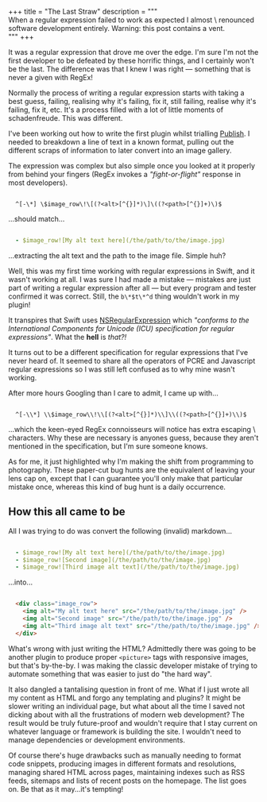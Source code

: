 +++
title = "The Last Straw"
description = """\
    When a regular expression failed to work as expected I almost \ 
    renounced software development entirely. Warning: this post contains a vent.\
"""
+++

It was a regular expression that drove me over the edge.
I'm sure I'm not the first developer to be defeated by these horrific things,
and I certainly won't be the last. The difference was that I knew I was right — 
something that is never a given with RegEx!

Normally the process of writing a regular expression starts with taking a best guess,
failing, realising why it's failing, fix it, still failing, realise why it's failing,
fix it, etc. It's a process filled with a lot of little moments of schadenfreude. This was different.

I've been working out how to write the first plugin whilst trialling [Publish](https://github.com/JohnSundell/Publish).
I needed to breakdown a line of text in a known format, pulling out the
different scraps of information to later convert into an image gallery.

The expression was complex but also simple once you looked at it properly
from behind your fingers (RegEx invokes a *"fight-or-flight"* response in most developers).

```re

  ^[-\*] \$image_row\!\[(?<alt>[^{}]*)\]\((?<path>[^{}]+)\)$

```
...should match...
```yaml

  - $image_row![My alt text here](/the/path/to/the/image.jpg)

```
...extracting the alt text and the path to the image file. Simple huh?

Well, this was my first time working with regular expressions in Swift, and it wasn't working at all. I was sure I had made a mistake — mistakes are just part of writing a regular expression after all — but every program and tester confirmed it was correct. Still, the `b\*$t\*^d` thing wouldn't work in my plugin!

It transpires that Swift uses [NSRegularExpression](https://developer.apple.com/documentation/foundation/nsregularexpression) which *"conforms to the International Components for Unicode (ICU) specification for regular expressions"*. What the **<strong>**hell**</strong>** is *that?!*

It turns out to be a different specification for regular expressions that I've never heard of. It seemed to share all the operators of PCRE and Javascript regular expressions so I was still left confused as to why mine wasn't working.

After more hours Googling than I care to admit, I came up with...

```re

  ^[-\\*] \\$image_row\\!\\[(?<alt>[^{}]*)\\]\\((?<path>[^{}]+)\\)$

```
...which the keen-eyed RegEx connoisseurs will notice has extra escaping \ characters. Why these are necessary is anyones guess, because they aren't mentioned in the specification, but I'm sure someone knows.

As for me, it just highlighted why I'm making the shift from programming to photography. These paper-cut bug hunts are the equivalent of leaving your lens cap on, except that I can guarantee you'll only make that particular mistake once, whereas this kind of bug hunt is a daily occurrence.

## How this all came to be

All I was trying to do was convert the following (invalid) markdown...


```yaml

  - $image_row![My alt text here](/the/path/to/the/image.jpg)
  - $image_row![Second image](/the/path/to/the/image.jpg)
  - $image_row![Third image alt text](/the/path/to/the/image.jpg)

```


...into...


```html

  <div class="image_row">
    <img alt="My alt text here" src="/the/path/to/the/image.jpg" />
    <img alt="Second image" src="/the/path/to/the/image.jpg" />
    <img alt="Third image alt text" src="/the/path/to/the/image.jpg" />
  </div>

```

What's wrong with just writing the HTML? Admittedly there was going to be another plugin to produce proper `<picture>` tags with responsive images, but that's by-the-by. I was making the classic developer mistake of trying to automate something that was easier to just do "the hard way".

It also dangled a tantalising question in front of me. What if I just wrote all my content as HTML and forgo any templating and plugins? It might be slower writing an individual page, but what about all the time I saved not dicking about with all the frustrations of modern web development? The result would be truly future-proof and wouldn't require that I stay current on whatever language or framework is building the site. I wouldn't need to manage dependencies or development environments.

Of course there's huge drawbacks such as manually needing to format code snippets, producing images in different formats and resolutions, managing shared HTML across pages, maintaining indexes such as RSS feeds, sitemaps and lists of recent posts on the homepage. The list goes on. Be that as it may...it's tempting!


